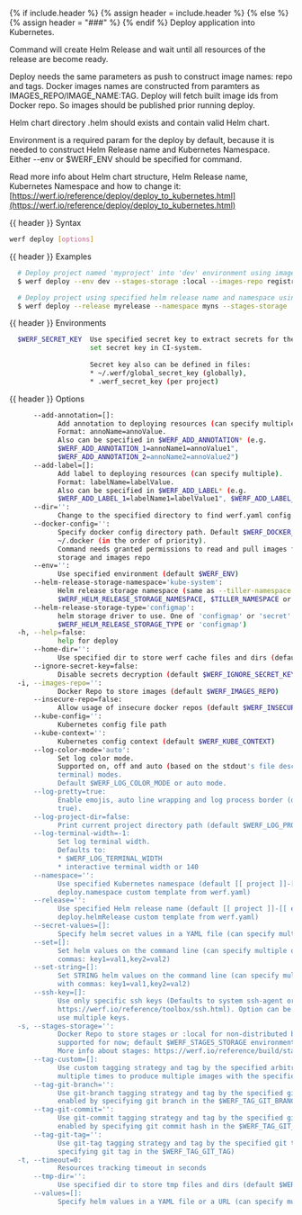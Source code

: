 {% if include.header %}
{% assign header = include.header %}
{% else %}
{% assign header = "###" %}
{% endif %}
Deploy application into Kubernetes.

Command will create Helm Release and wait until all resources of the release are become ready.

Deploy needs the same parameters as push to construct image names: repo and tags. Docker images 
names are constructed from paramters as IMAGES_REPO/IMAGE_NAME:TAG. Deploy will fetch built image 
ids from Docker repo. So images should be published prior running deploy.

Helm chart directory .helm should exists and contain valid Helm chart.

Environment is a required param for the deploy by default, because it is needed to construct Helm 
Release name and Kubernetes Namespace. Either --env or $WERF_ENV should be specified for command.

Read more info about Helm chart structure, Helm Release name, Kubernetes Namespace and how to 
change it: [https://werf.io/reference/deploy/deploy_to_kubernetes.html](https://werf.io/reference/deploy/deploy_to_kubernetes.html)

{{ header }} Syntax

```bash
werf deploy [options]
```

{{ header }} Examples

```bash
  # Deploy project named 'myproject' into 'dev' environment using images from registry.mydomain.com/myproject tagged as mytag with git-tag tagging strategy; helm release name and namespace will be named as 'myproject-dev'
  $ werf deploy --env dev --stages-storage :local --images-repo registry.mydomain.com/myproject --tag-git-tag mytag

  # Deploy project using specified helm release name and namespace using images from registry.mydomain.com/myproject
  $ werf deploy --release myrelease --namespace myns --stages-storage :local --images-repo registry.mydomain.com/myproject
```

{{ header }} Environments

```bash
  $WERF_SECRET_KEY  Use specified secret key to extract secrets for the deploy. Recommended way to 
                    set secret key in CI-system. 
                    
                    Secret key also can be defined in files:
                    * ~/.werf/global_secret_key (globally),
                    * .werf_secret_key (per project)
```

{{ header }} Options

```bash
      --add-annotation=[]:
            Add annotation to deploying resources (can specify multiple).
            Format: annoName=annoValue.
            Also can be specified in $WERF_ADD_ANNOTATION* (e.g. 
            $WERF_ADD_ANNOTATION_1=annoName1=annoValue1", 
            $WERF_ADD_ANNOTATION_2=annoName2=annoValue2")
      --add-label=[]:
            Add label to deploying resources (can specify multiple).
            Format: labelName=labelValue.
            Also can be specified in $WERF_ADD_LABEL* (e.g. 
            $WERF_ADD_LABEL_1=labelName1=labelValue1", $WERF_ADD_LABEL_2=labelName2=labelValue2")
      --dir='':
            Change to the specified directory to find werf.yaml config
      --docker-config='':
            Specify docker config directory path. Default $WERF_DOCKER_CONFIG or $DOCKER_CONFIG or 
            ~/.docker (in the order of priority).
            Command needs granted permissions to read and pull images from the specified stages 
            storage and images repo
      --env='':
            Use specified environment (default $WERF_ENV)
      --helm-release-storage-namespace='kube-system':
            Helm release storage namespace (same as --tiller-namespace for regular helm, default 
            $WERF_HELM_RELEASE_STORAGE_NAMESPACE, $TILLER_NAMESPACE or 'kube-system')
      --helm-release-storage-type='configmap':
            helm storage driver to use. One of 'configmap' or 'secret' (default 
            $WERF_HELM_RELEASE_STORAGE_TYPE or 'configmap')
  -h, --help=false:
            help for deploy
      --home-dir='':
            Use specified dir to store werf cache files and dirs (default $WERF_HOME or ~/.werf)
      --ignore-secret-key=false:
            Disable secrets decryption (default $WERF_IGNORE_SECRET_KEY)
  -i, --images-repo='':
            Docker Repo to store images (default $WERF_IMAGES_REPO)
      --insecure-repo=false:
            Allow usage of insecure docker repos (default $WERF_INSECURE_REPO)
      --kube-config='':
            Kubernetes config file path
      --kube-context='':
            Kubernetes config context (default $WERF_KUBE_CONTEXT)
      --log-color-mode='auto':
            Set log color mode.
            Supported on, off and auto (based on the stdout's file descriptor referring to a 
            terminal) modes.
            Default $WERF_LOG_COLOR_MODE or auto mode.
      --log-pretty=true:
            Enable emojis, auto line wrapping and log process border (default $WERF_LOG_PRETTY or 
            true).
      --log-project-dir=false:
            Print current project directory path (default $WERF_LOG_PROJECT_DIR)
      --log-terminal-width=-1:
            Set log terminal width.
            Defaults to:
            * $WERF_LOG_TERMINAL_WIDTH
            * interactive terminal width or 140
      --namespace='':
            Use specified Kubernetes namespace (default [[ project ]]-[[ env ]] template or 
            deploy.namespace custom template from werf.yaml)
      --release='':
            Use specified Helm release name (default [[ project ]]-[[ env ]] template or 
            deploy.helmRelease custom template from werf.yaml)
      --secret-values=[]:
            Specify helm secret values in a YAML file (can specify multiple)
      --set=[]:
            Set helm values on the command line (can specify multiple or separate values with 
            commas: key1=val1,key2=val2)
      --set-string=[]:
            Set STRING helm values on the command line (can specify multiple or separate values 
            with commas: key1=val1,key2=val2)
      --ssh-key=[]:
            Use only specific ssh keys (Defaults to system ssh-agent or ~/.ssh/{id_rsa|id_dsa}, see 
            https://werf.io/reference/toolbox/ssh.html). Option can be specified multiple times to 
            use multiple keys.
  -s, --stages-storage='':
            Docker Repo to store stages or :local for non-distributed build (only :local is 
            supported for now; default $WERF_STAGES_STORAGE environment).
            More info about stages: https://werf.io/reference/build/stages_and_images.html
      --tag-custom=[]:
            Use custom tagging strategy and tag by the specified arbitrary tags. Option can be used 
            multiple times to produce multiple images with the specified tags.
      --tag-git-branch='':
            Use git-branch tagging strategy and tag by the specified git branch (option can be 
            enabled by specifying git branch in the $WERF_TAG_GIT_BRANCH)
      --tag-git-commit='':
            Use git-commit tagging strategy and tag by the specified git commit hash (option can be 
            enabled by specifying git commit hash in the $WERF_TAG_GIT_COMMIT)
      --tag-git-tag='':
            Use git-tag tagging strategy and tag by the specified git tag (option can be enabled by 
            specifying git tag in the $WERF_TAG_GIT_TAG)
  -t, --timeout=0:
            Resources tracking timeout in seconds
      --tmp-dir='':
            Use specified dir to store tmp files and dirs (default $WERF_TMP_DIR or system tmp dir)
      --values=[]:
            Specify helm values in a YAML file or a URL (can specify multiple)
```

